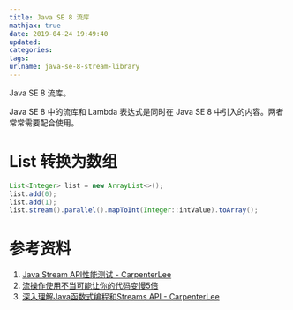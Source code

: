 ```yaml
---
title: Java SE 8 流库
mathjax: true
date: 2019-04-24 19:49:40
updated:
categories:
tags:
urlname: java-se-8-stream-library
---
```


Java SE 8 流库。

<!-- more -->

Java SE 8 中的流库和 Lambda 表达式是同时在 Java SE 8 中引入的内容。两者常常需要配合使用。





# List 转换为数组

```java
List<Integer> list = new ArrayList<>();
list.add(0);
list.add(1);
list.stream().parallel().mapToInt(Integer::intValue).toArray();
```





# 参考资料

1. [Java Stream API性能测试 - CarpenterLee](https://github.com/CarpenterLee/JavaLambdaInternals/blob/master/8-Stream%20Performance.md)
2. [流操作使用不当可能让你的代码变慢5倍](http://www.importnew.com/17262.html)
3. [深入理解Java函数式编程和Streams API - CarpenterLee](https://github.com/CarpenterLee/JavaLambdaInternals)